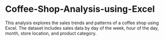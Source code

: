 # Coffee-Shop-Analysis-using-Excel


This analysis explores the sales trends and patterns of a coffee shop using Excel. The dataset includes sales data by day of the week, hour of the day, month, store location, and product category.

